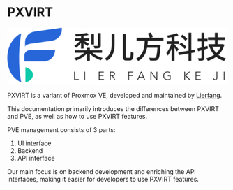 # PXVIRT 

![](/img/logo.png#pic_center)

PXVIRT is a variant of Proxmox VE, developed and maintained by [Lierfang](https://www.lierfang.com).

This documentation primarily introduces the differences between PXVIRT and PVE, as well as how to use PXVIRT features.

PVE management consists of 3 parts:

1. UI interface
2. Backend
3. API interface

Our main focus is on backend development and enriching the API interfaces, making it easier for developers to use PXVIRT features.


